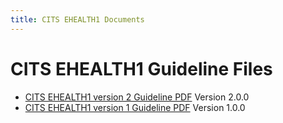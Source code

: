 ```yaml
---
title: CITS EHEALTH1 Documents
---
```

# CITS EHEALTH1 Guideline Files

- [CITS EHEALTH1 version 2 Guideline PDF](./CITS_EHEALTH1_v2_0_0.pdf)
  Version 2.0.0
- [CITS EHEALTH1 version 1 Guideline PDF](./Guideline_CITS_eHealth1_v1.0.pdf)
  Version 1.0.0
